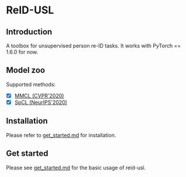 # ReID-USL

## Introduction

A toolbox for unsupervised person re-ID tasks. It works with PyTorch == 1.6.0 for now.

## Model zoo

Supported methods:

- [x] [MMCL (CVPR'2020)](configs/mmcl/README.md)
- [x] [SpCL (NeurIPS'2020)](configs/spcl/README.md)

## Installation

Please refer to [get_started.md](docs/get_started.md) for installation.

## Get started

Please see [get_started.md](docs/get_started.md) for the basic usage of reid-usl.
